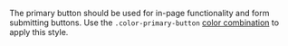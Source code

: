 The primary button should be used for in-page functionality and form submitting buttons. Use the `.color-primary-button` [color combination](/colors#color-combinations) to apply this style.